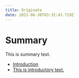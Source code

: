 ```yaml
---
title: Originate
date: 2021-06-30T03:32:43.719Z
---
```

# Summary

This is summary text.

* [Introduction](README.md)
* [This is introductory text.](lets-get-started.md)